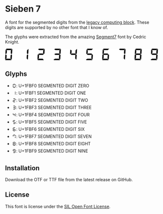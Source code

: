 # Sieben 7
A font for the segmented digits from the [legacy computing block].
These digits are supported by no other font that I know of.

The glyphs were extracted from the amazing [Segment7] font by Cedric Knight.

![A preview of the digits zero to nine using the Sieben 7 font](preview.svg)

## Glyphs
* 🯰: U+1FBF0 SEGMENTED DIGIT ZERO
* 🯱: U+1FBF1 SEGMENTED DIGIT ONE
* 🯲: U+1FBF2 SEGMENTED DIGIT TWO
* 🯳: U+1FBF3 SEGMENTED DIGIT THREE
* 🯴: U+1FBF4 SEGMENTED DIGIT FOUR
* 🯵: U+1FBF5 SEGMENTED DIGIT FIVE
* 🯶: U+1FBF6 SEGMENTED DIGIT SIX
* 🯷: U+1FBF7 SEGMENTED DIGIT SEVEN
* 🯸: U+1FBF8 SEGMENTED DIGIT EIGHT
* 🯹: U+1FBF9 SEGMENTED DIGIT NINE

## Installation
Download the OTF or TTF file from the latest release on GitHub.

## License
This font is license under the [SIL Open Font License](./license.txt).

[legacy computing block]: https://www.unicode.org/charts/PDF/U1FB00.pdf
[Segment7]: https://fontlibrary.org/en/font/segment7
